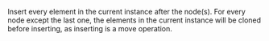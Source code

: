 Insert every element in the current instance after the node(s). For every node except the last one, the elements in the current instance will be cloned before inserting, as inserting is a move operation.
